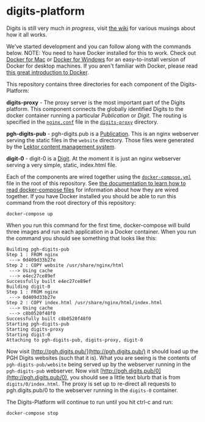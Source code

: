 # digits-platform

Digits is still very much *in progress*, visit [the wiki](https://github.com/Digits-Project/digits-platform/wiki) for various musings about how it all works.

We've started development and you can follow along with the commands below. NOTE: You need to have Docker installed for this to work. Check out [Docker for Mac](https://docs.docker.com/docker-for-mac/) or [Docker for Windows](https://docs.docker.com/docker-for-windows/) for an easy-to-install version of Docker for desktop machines. If you aren't familiar with Docker, please read [this great introduction to Docker](http://odewahn.github.io/docker-jumpstart/introduction.html).

This repository contains three directories for each component of the Digits-Platform:

**digits-proxy** - The proxy server is the most important part of the Digits platform. This component connects the globally identified Digits to the docker container running a particular *Publication* or *Digit*. The routing is specified in the [`nginx.conf`](digits-proxy/nginx.conf) file in the [`digits-proxy`](digits-proxy) directory.

**pgh-digits-pub** - pgh-digits.pub is a [Publication](https://github.com/Digits-Project/digits-platform/wiki#publication). This is an nginx webserver serving the static files in the `website` directory. Those files were generated by the [Lektor content management system](https://www.getlektor.com/).

**digit-0** - digit-0 is a [Digit](https://github.com/Digits-Project/digits-platform/wiki#digit). At the moment it is just an nginx webserver serving a very simple, static, index.html file.

Each of the components are wired together using the [`docker-compose.yml`](docker-compose.yml) file in the root of this repository. See [the documentation to learn how to read docker-compose files](https://docs.docker.com/compose/compose-file/) for information about how they are wired together. If you have Docker installed you should be able to run this command from the root directory of this repository:
```
docker-compose up
```
When you run this command for the first time, docker-compose will build three images and run each application in a Docker container. When you run the command you should see something that looks like this:
```
Building pgh-digits-pub
Step 1 : FROM nginx
 ---> 0d409d33b27e
Step 2 : COPY website /usr/share/nginx/html
 ---> Using cache
 ---> e4ec27ce89ef
Successfully built e4ec27ce89ef
Building digit-0
Step 1 : FROM nginx
 ---> 0d409d33b27e
Step 2 : COPY index.html /usr/share/nginx/html/index.html
 ---> Using cache
 ---> c8b0520f48f0
Successfully built c8b0520f48f0
Starting pgh-digits-pub
Starting digits-proxy
Starting digit-0
Attaching to pgh-digits-pub, digits-proxy, digit-0
```

Now visit [http://pgh.digits.pub/](http://pgh.digits.pub/) it should load up the PGH Digits websites (such that it is). What you are seeing is the contents of `pgh-digits-pub/website` being served up by the webserver running in the `pgh-digits-pub` webserver. Now visit [http://pgh.digits.pub/0](http://pgh.digits.pub/0), you should see a little text blurb that is from `digits/0/index.html`. The proxy is set up to re-direct all requests to pgh.digits.pub/0 to the webserver running in the `digits-0` container.


 The Digits-Platform will continue to run until you hit ctrl-c and run:
 ```
 docker-compose stop
 ```
